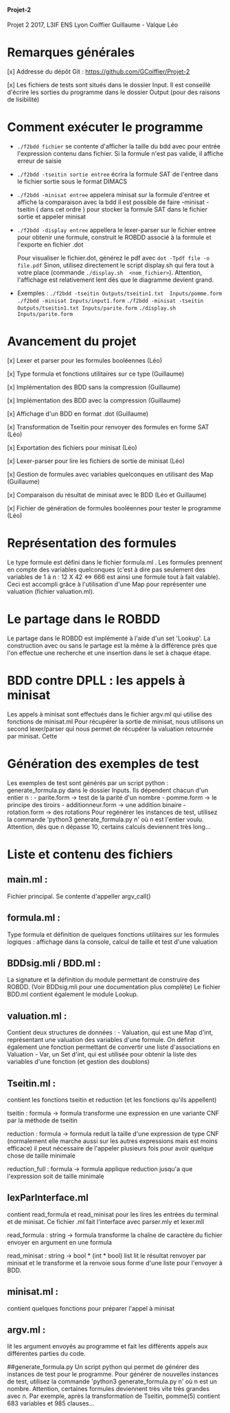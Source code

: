 #### Projet-2
Projet 2 2017, L3IF ENS Lyon
Coiffier Guillaume - Valque Léo

# Remarques générales

[x] Addresse du dépôt Git : https://github.com/GCoiffier/Projet-2

[x] Les fichiers de tests sont situés dans le dossier Input. Il est conseillé d'écrire les sorties du programme dans le dossier Output (pour des raisons de lisibilité)

# Comment exécuter le programme

- `./f2bdd fichier` se contente d'afficher la taille du bdd avec pour entrée l'expression contenu dans
fichier. Si la formule n'est pas valide, il affiche erreur de saisie

- `./f2bdd -tseitin sortie entree` écrira la formule SAT de l'entree dans le fichier sortie sous le format DIMACS

- `./f2bdd -minisat entree` appelera minisat sur la formule d'entree et affiche la comparaison avec la bdd
il est possible de faire -minisat -tseitin ( dans cet ordre ) pour stocker la formule SAT dans le fichier sortie et
appeler minisat

- `./f2bdd -display entree` appellera le lexer-parser sur le fichier entree pour obtenir une formule, construit
  le ROBDD associé à la formule et l'exporte en fichier .dot

  Pour visualiser le fichier.dot, générez le pdf avec `dot -Tpdf file -o file.pdf`
  Sinon, utilisez directement le script display.sh qui fera tout à votre place (commande `./display.sh  <nom_fichier>`).
  Attention, l'affichage est relativement lent dès que le diagramme devient grand.


- Exemples :
  `./f2bdd -tseitin Outputs/tseitin1.txt  Inputs/pomme.form`
  `./f2bdd -minisat Inputs/input1.form`
  `./f2bdd -minisat -tseitin Outputs/tseitin1.txt Inputs/parite.form`
  `./display.sh Inputs/parite.form`


# Avancement du projet

[x] Lexer et parser pour les formules booléennes (Léo)

[x] Type formula et fonctions utilitaires sur ce type (Guillaume)

[x] Implémentation des BDD sans la compression (Guillaume)

[x] Implémentation des BDD avec la compression (Guillaume)

[x] Affichage d'un BDD en format .dot (Guillaume)

[x] Transformation de Tseitin pour renvoyer des formules en forme SAT (Léo)

[x] Exportation des fichiers pour minisat (Léo)

[x] Lexer-parser pour lire les fichiers de sortie de minisat (Léo)

[x] Gestion de formules avec variables quelconques en utilisant des Map (Guillaume)

[x] Comparaison du résultat de minisat avec le BDD (Léo et Guillaume)

[x] Fichier de génération de formules booléennes pour tester le programme (Léo)

# Représentation des formules
Le type formule est défini dans le fichier formula.ml . Les formules prennent en compte des variables quelconques
(c'est à dire pas seulement des variables de 1 à n : 12 X 42 <=> 666 est ainsi une formule tout à fait valable).
Ceci est accompli grâce à l'utilisation d'une Map pour représenter une valuation (fichier valuation.ml).

# Le partage dans le ROBDD
Le partage dans le ROBDD est implémenté à l'aide d'un set 'Lookup'. La construction avec ou sans le partage est la même
à la différence près que l'on effectue une recherche et une insertion dans le set à chaque étape.

# BDD contre DPLL : les appels à minisat
  Les appels à minisat sont effectués dans le fichier argv.ml qui utilise des fonctions de minisat.ml
  Pour récupérer la sortie de minisat, nous utilisons un second lexer/parser qui nous permet de récupérer la
  valuation retournée par minisat. Cette

# Génération des exemples de test
  Les exemples de test sont générés par un script python : generate_formula.py dans le dossier Inputs.
  Ils dépendent chacun d'un entier n :
    - parite.form -> test de la parité d'un nombre
    - pomme.form -> le principe des tiroirs
    - additionneur.form -> une addition binaire
    - rotation.form -> des rotations
  Pour regénérer les instances de test, utilisez la commande 'python3 generate_formula.py n' où n est l'entier voulu.
  Attention, dès que n dépasse 10, certains calculs deviennent très long...

# Liste et contenu des fichiers

## main.ml :
Fichier principal. Se contente d'appeller argv_call()

## formula.ml :
Type formula et définition de quelques fonctions utilitaires sur les formules logiques :
  affichage dans la console, calcul de taille et test d'une valuation

## BDDsig.mli / BDD.ml :
  La signature et la définition du module permettant de construire des ROBDD. (Voir BDDsig.mli pour une documentation plus complète)
  Le fichier BDD.ml contient également le module Lookup.

## valuation.ml :
  Contient deux structures de données :
    - Valuation, qui est une Map d'int, représentant une valuation des variables d'une formule. On définit également une fonction permettant de convertir une liste d'associations en Valuation
    - Var, un Set d'int, qui est utilisée pour obtenir la liste des variables d'une fonction (et gestion des doublons)

## Tseitin.ml :
contient les fonctions tseitin et reduction (et les fonctions qu'ils
appellent)

tseitin : formula -> formula
  transforme une expression en une variante CNF par la méthode de tseitin

reduction : formula -> formula
  reduit la taille d'une expression de type CNF (normalement elle marche aussi sur les autres expressions mais est moins efficace)
  il peut nécessaire de l'appeler plusieurs fois pour avoir quelque chose de taille minimale

reduction_full : formula -> formula
  applique reduction jusqu'a que l'expression soit de taille minimale

## lexParInterface.ml
contient read_formula et read_minisat pour les lires les entrées du terminal et de minisat. Ce fichier .ml fait l'interface avec parser.mly et lexer.mll

read_formula : string -> formula
  transforme la chaîne de caractère du fichier envoyer en argument en une formula

read_minisat : string -> bool * (int * bool) list
  lit le résultat renvoyer par minisat et le transforme et la renvoie sous forme d'une liste pour l'envoyer à BDD.

## minisat.ml :
contient quelques fonctions pour préparer l'appel à minisat

## argv.ml :
lit les argument envoyés au programme et fait les différents appels aux différentes parties du code.

##generate_formula.py
  Un script python qui permet de générer des instances de test pour le programme. Pour générer de nouvelles instances de test, utilisez la commande
  'python3 generate_formula.py n' où n est un nombre. Attention, certaines formules deviennent très vite très grandes avec n.
  Par exemple, après la transformation de Tseitin, pomme(5) contient 683 variables et 985 clauses...

